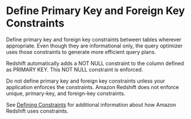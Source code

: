 # Define Primary Key and Foreign Key Constraints<a name="c_best-practices-defining-constraints"></a>

Define primary key and foreign key constraints between tables wherever appropriate\. Even though they are informational only, the query optimizer uses those constraints to generate more efficient query plans\.

Redshift automatically adds a NOT NULL constraint to the column defined as PRIMARY KEY. This NOT NULL constraint is enforced.

Do not define primary key and foreign key constraints unless your application enforces the constraints\. Amazon Redshift does not enforce unique, primary\-key, and foreign\-key constraints\. 

See [Defining Constraints](t_Defining_constraints.md) for additional information about how Amazon Redshift uses constraints\.
